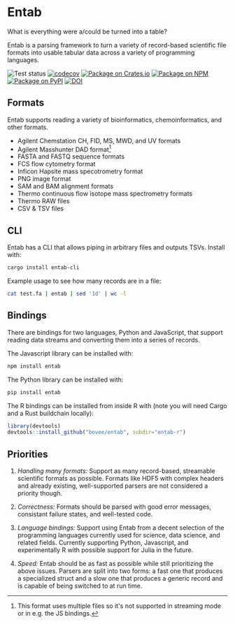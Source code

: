 # Entab
What is everything were a/could be turned into a table?

Entab is a parsing framework to turn a variety of record-based scientific file
formats into usable tabular data across a variety of programming languages.

![Test status](https://github.com/murphy-osmo/entab/workflows/Tests/badge.svg)
[![codecov](https://codecov.io/gh/bovee/entab/branch/master/graph/badge.svg?token=106EC5R6M5)](https://codecov.io/gh/bovee/entab)
[![Package on Crates.io](https://img.shields.io/crates/v/entab.svg)](https://crates.io/crates/entab)
[![Package on NPM](https://img.shields.io/npm/v/entab.svg)](https://www.npmjs.com/package/entab)
[![Package on PyPI](https://img.shields.io/pypi/v/entab.svg)](https://pypi.org/project/entab/)
[![DOI](https://zenodo.org/badge/245891414.svg)](https://zenodo.org/badge/latestdoi/245891414)


## Formats

Entab supports reading a variety of bioinformatics, chemoinformatics, and
other formats.

 - Agilent Chemstation CH, FID, MS, MWD, and UV formats
 - Agilent Masshunter DAD format[^1]
 - FASTA and FASTQ sequence formats
 - FCS flow cytometry format
 - Inficon Hapsite mass specotrometry format
 - PNG image format
 - SAM and BAM alignment formats
 - Thermo continuous flow isotope mass spectrometry formats
 - Thermo RAW files
 - CSV & TSV files

[^1]: This format uses multiple files so it's not supported in streaming mode or in e.g. the JS bindings.

## CLI

Entab has a CLI that allows piping in arbitrary files and outputs TSVs.
Install with:
```sh
cargo install entab-cli
```

Example usage to see how many records are in a file:
```sh
cat test.fa | entab | sed '1d' | wc -l
```

## Bindings

There are bindings for two languages, Python and JavaScript, that support
reading data streams and converting them into a series of records.

The Javascript library can be installed with:
```sh
npm install entab
```
The Python library can be installed with:
```sh
pip install entab
```

The R bindings can be installed from inside R with (note you will need Cargo and a Rust buildchain locally):
```r
library(devtools)
devtools::install_github("bovee/entab", subdir="entab-r")
```

## Priorities

1. *Handling many formats:*
    Support as many record-based, streamable scientific formats as possible.
    Formats like HDF5 with complex headers and already existing, well-supported
    parsers are not considered a priority though.

2. *Correctness:*
     Formats should be parsed with good error messages, consistant failure
     states, and well-tested code.

3. *Language bindings:*
     Support using Entab from a decent selection of the programming languages
     currently used for science, data science, and related fields. Currently
     supporting Python, Javascript, and experimentally R with possible support
     for Julia in the future.

5. *Speed:*
     Entab should be as fast as possible while still prioritizing the above
     issues. Parsers are split into two forms: a fast one that produces a
     specialized struct and a slow one that produces a generic record and is
     capable of being switched to at run time.
